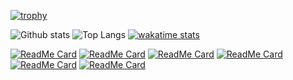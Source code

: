 <!--
<div>
    <img align="left" alt="Waving" width="36px" src="https://cdn.icon-icons.com/icons2/1465/PNG/512/384wavinghand2_100598.png"/>
    <img align="left" alt="Mask-Covid19" width="36px" src="https://cdn.icon-icons.com/icons2/2252/PNG/512/avatar_man_health_mask_disease_icon_140104.png"/>
<div/>
<br/>
<br/>
-->

[![trophy](https://github-profile-trophy.vercel.app/?username=ddc&theme=juicyfresh)](https://github.com/ryo-ma/github-profile-trophy)

<div>
    
![Github stats](https://github-readme-stats.vercel.app/api?username=ddc&show_icons=true&theme=chartreuse-dark&include_all_commits=true&count_private=true)
![Top Langs](https://github-readme-stats.vercel.app/api/top-langs?username=ddc&theme=chartreuse-dark&layout=compact&langs_count=8)
[![wakatime stats](https://github-readme-stats.vercel.app/api/wakatime?username=ddc&theme=chartreuse-dark)](https://wakatime.com/@ddc)
    
<div/>

[![ReadMe Card](https://github-readme-stats.vercel.app/api/pin/?username=ddc&repo=pythonLogs&theme=chartreuse-dark)](https://github.com/ddc/pythonLogs)
[![ReadMe Card](https://github-readme-stats.vercel.app/api/pin/?username=ddc&repo=ddcDatabases&theme=chartreuse-dark)](https://github.com/ddc/ddcDatabases)
[![ReadMe Card](https://github-readme-stats.vercel.app/api/pin/?username=ddc&repo=DiscordBot&theme=chartreuse-dark)](https://github.com/ddc/DiscordBot)
[![ReadMe Card](https://github-readme-stats.vercel.app/api/pin/?username=ddc&repo=ReshadeUtils&theme=chartreuse-dark)](https://github.com/ddc/ReshadeUtils)
[![ReadMe Card](https://github-readme-stats.vercel.app/api/pin/?username=ddc&repo=Gw2Launcher&theme=chartreuse-dark)](https://github.com/ddc/Gw2Launcher)
[![ReadMe Card](https://github-readme-stats.vercel.app/api/pin/?username=ddc&repo=802.11ad&theme=chartreuse-dark)](https://github.com/ddc/802.11ad)

<!--
[![ReadMe Card](https://github-readme-stats.vercel.app/api/pin/?username=ddc&repo=ddcUtils&theme=chartreuse-dark)](https://github.com/ddc/ddcUtils)
[![ReadMe Card](https://github-readme-stats.vercel.app/api/pin/?username=ddc&repo=ddcCryptography&theme=chartreuse-dark)](https://github.com/ddc/ddcCryptography)
-->
